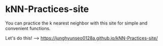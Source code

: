 # kNN-Practices-site
You can practice the k nearest neighbor with this site for simple and convenient functions.


Let's do this! --> https://junghyunseo0128a.github.io/kNN-Practices-site/
